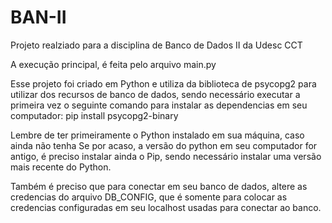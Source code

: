 # BAN-II
Projeto realziado para a disciplina de Banco de Dados II da Udesc CCT

A execução principal, é feita pelo arquivo main.py

Esse projeto foi criado em Python e utiliza da biblioteca de psycopg2 para utilizar dos recursos de banco de dados, sendo necessário executar a primeira vez o seguinte comando para instalar as dependencias em seu computador:
pip install psycopg2-binary

Lembre de ter primeiramente o Python instalado em sua máquina, caso ainda não tenha
Se por acaso, a versão do python em seu computador for antigo, é preciso instalar ainda o Pip, sendo necessário instalar uma versão mais recente do Python.

Também é preciso que para conectar em seu banco de dados, altere as credencias do arquivo DB_CONFIG, que é somente para colocar as credencias configuradas em seu localhost usadas para conectar ao banco.
